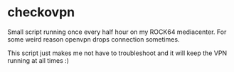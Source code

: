 # checkovpn

Small script running once every half hour on my ROCK64 mediacenter. For some weird reason openvpn drops connection sometimes.

This script just makes me not have to troubleshoot and it will keep the VPN running at all times :) 
